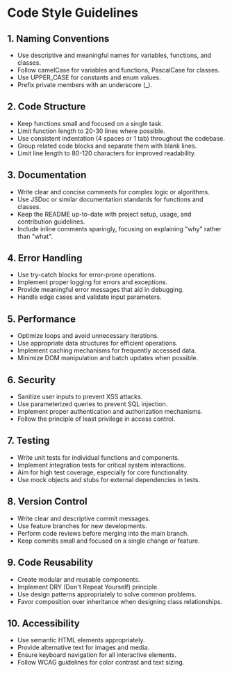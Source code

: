 # Code Style Guidelines

## 1. Naming Conventions
- Use descriptive and meaningful names for variables, functions, and classes.
- Follow camelCase for variables and functions, PascalCase for classes.
- Use UPPER_CASE for constants and enum values.
- Prefix private members with an underscore (_).

## 2. Code Structure
- Keep functions small and focused on a single task.
- Limit function length to 20-30 lines where possible.
- Use consistent indentation (4 spaces or 1 tab) throughout the codebase.
- Group related code blocks and separate them with blank lines.
- Limit line length to 80-120 characters for improved readability.

## 3. Documentation
- Write clear and concise comments for complex logic or algorithms.
- Use JSDoc or similar documentation standards for functions and classes.
- Keep the README up-to-date with project setup, usage, and contribution guidelines.
- Include inline comments sparingly, focusing on explaining "why" rather than "what".

## 4. Error Handling
- Use try-catch blocks for error-prone operations.
- Implement proper logging for errors and exceptions.
- Provide meaningful error messages that aid in debugging.
- Handle edge cases and validate input parameters.

## 5. Performance
- Optimize loops and avoid unnecessary iterations.
- Use appropriate data structures for efficient operations.
- Implement caching mechanisms for frequently accessed data.
- Minimize DOM manipulation and batch updates when possible.

## 6. Security
- Sanitize user inputs to prevent XSS attacks.
- Use parameterized queries to prevent SQL injection.
- Implement proper authentication and authorization mechanisms.
- Follow the principle of least privilege in access control.

## 7. Testing
- Write unit tests for individual functions and components.
- Implement integration tests for critical system interactions.
- Aim for high test coverage, especially for core functionality.
- Use mock objects and stubs for external dependencies in tests.

## 8. Version Control
- Write clear and descriptive commit messages.
- Use feature branches for new developments.
- Perform code reviews before merging into the main branch.
- Keep commits small and focused on a single change or feature.

## 9. Code Reusability
- Create modular and reusable components.
- Implement DRY (Don't Repeat Yourself) principle.
- Use design patterns appropriately to solve common problems.
- Favor composition over inheritance when designing class relationships.

## 10. Accessibility
- Use semantic HTML elements appropriately.
- Provide alternative text for images and media.
- Ensure keyboard navigation for all interactive elements.
- Follow WCAG guidelines for color contrast and text sizing.